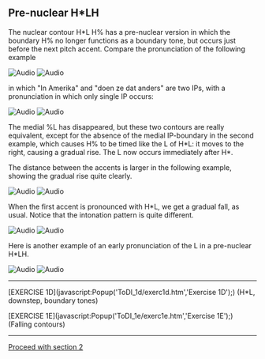 Pre-nuclear H\*LH
-----------------

The nuclear contour H\*L H% has a pre-nuclear version in which the boundary H% no longer functions as a boundary tone, but occurs just before the next pitch accent. Compare the pronunciation of the following example

![Audio](audio.gif) ![Audio](./audio/gif/c18_1.gif)

in which "In Amerika" and "doen ze dat anders" are two IPs, with a pronunciation in which only single IP occurs:

![Audio](audio.gif) ![Audio](./audio/gif/c18_2.gif)

The medial %L has disappeared, but these two contours are really equivalent, except for the absence of the medial IP-boundary in the second example, which causes H% to be timed like the L of H\*L: it moves to the right, causing a gradual rise. The L now occurs immediately after H\*.

The distance between the accents is larger in the following example, showing the gradual rise quite clearly.

![Audio](audio.gif) ![Audio](./audio/gif/044cd.gif)

When the first accent is pronounced with H\*L, we get a gradual fall, as usual. Notice that the intonation pattern is quite different.

![Audio](audio.gif) ![Audio](./audio/gif/274.gif)

Here is another example of an early pronunciation of the L in a pre-nuclear H\*LH.

![Audio](audio.gif) ![Audio](./audio/gif/296.gif)

* * *

[EXERCISE 1D](javascript:Popup('ToDI_1d/exerc1d.htm','Exercise 1D');) (H\*L, downstep, boundary tones)

[EXERCISE 1E](javascript:Popup('ToDI_1e/exerc1e.htm','Exercise 1E');) (Falling contours)

* * *

[Proceed with section 2](pauses.htm)